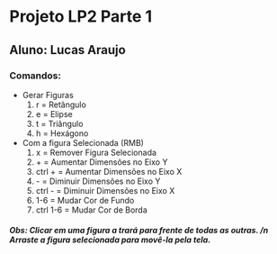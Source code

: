 # Projeto LP2 Parte 1
## Aluno: Lucas Araujo

### Comandos:

- Gerar Figuras
  1. r = Retângulo
  2. e = Elipse
  3. t = Triângulo
  4. h = Hexágono
- Com a figura Selecionada (RMB)
  1. x = Remover Figura Selecionada
  2. \+ = Aumentar Dimensões no Eixo Y
  3. ctrl + = Aumentar Dimensões no Eixo X
  4. \- = Diminuir Dimensões no Eixo Y
  5. ctrl - = Diminuir Dimensões no Eixo X
  6. 1-6 = Mudar Cor de Fundo
  7. ctrl 1-6 = Mudar Cor de Borda

##### Obs: Clicar em uma figura a trará para frente de todas as outras. /n Arraste a figura selecionada para movê-la pela tela.
   
